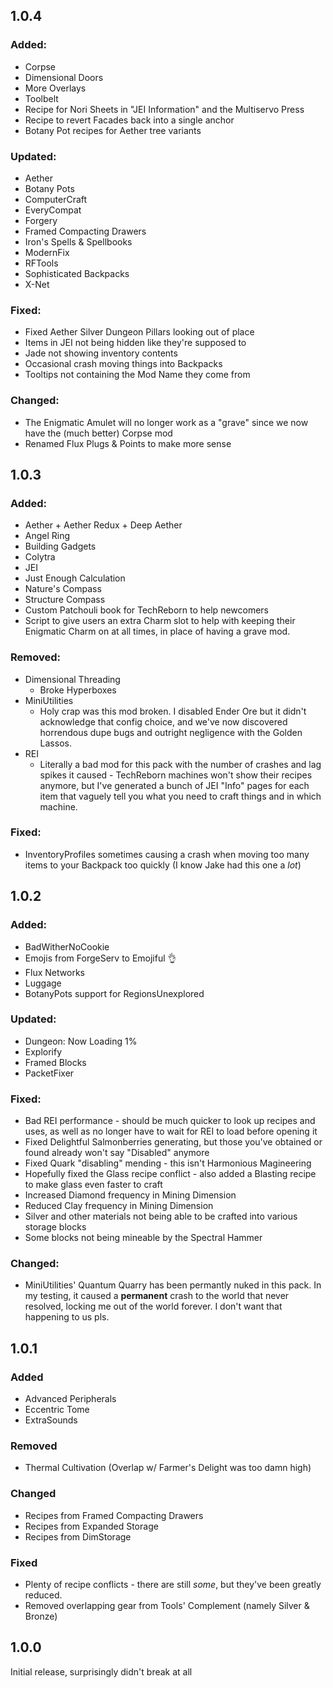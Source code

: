 ## 1.0.4

### Added:

- Corpse
- Dimensional Doors
- More Overlays
- Toolbelt
- Recipe for Nori Sheets in "JEI Information" and the Multiservo Press
- Recipe to revert Facades back into a single anchor
- Botany Pot recipes for Aether tree variants

### Updated:

- Aether
- Botany Pots
- ComputerCraft
- EveryCompat
- Forgery
- Framed Compacting Drawers
- Iron's Spells & Spellbooks
- ModernFix
- RFTools
- Sophisticated Backpacks
- X-Net

### Fixed:

- Fixed Aether Silver Dungeon Pillars looking out of place
- Items in JEI not being hidden like they're supposed to
- Jade not showing inventory contents
- Occasional crash moving things into Backpacks
- Tooltips not containing the Mod Name they come from

### Changed:

- The Enigmatic Amulet will no longer work as a "grave" since we now have the (much better) Corpse mod
- Renamed Flux Plugs & Points to make more sense

## 1.0.3

### Added:

- Aether + Aether Redux + Deep Aether
- Angel Ring
- Building Gadgets
- Colytra
- JEI
- Just Enough Calculation
- Nature's Compass
- Structure Compass
- Custom Patchouli book for TechReborn to help newcomers
- Script to give users an extra Charm slot to help with keeping their Enigmatic Charm on at all times, in place of having a grave mod.

### Removed:

- Dimensional Threading
  - Broke Hyperboxes
- MiniUtilities
  - Holy crap was this mod broken. I disabled Ender Ore but it didn't acknowledge that config choice, and we've now discovered horrendous dupe bugs and outright negligence with the Golden Lassos.
- REI
  - Literally a bad mod for this pack with the number of crashes and lag spikes it caused - TechReborn machines won't show their recipes anymore, but I've generated a bunch of JEI "Info" pages for each item that vaguely tell you what you need to craft things and in which machine.

### Fixed:

- InventoryProfiles sometimes causing a crash when moving too many items to your Backpack too quickly (I know Jake had this one a _lot_)

## 1.0.2

### Added:

- BadWitherNoCookie
- Emojis from ForgeServ to Emojiful 👌
- Flux Networks
- Luggage
- BotanyPots support for RegionsUnexplored

### Updated:

- Dungeon: Now Loading 1%
- Explorify
- Framed Blocks
- PacketFixer

### Fixed:

- Bad REI performance - should be much quicker to look up recipes and uses, as well as no longer have to wait for REI to load before opening it
- Fixed Delightful Salmonberries generating, but those you've obtained or found already won't say "Disabled" anymore
- Fixed Quark "disabling" mending - this isn't Harmonious Magineering
- Hopefully fixed the Glass recipe conflict - also added a Blasting recipe to make glass even faster to craft
- Increased Diamond frequency in Mining Dimension
- Reduced Clay frequency in Mining Dimension
- Silver and other materials not being able to be crafted into various storage blocks
- Some blocks not being mineable by the Spectral Hammer

### Changed:

- MiniUtilities' Quantum Quarry has been permantly nuked in this pack. In my testing, it caused a **permanent** crash to the world that never resolved, locking me out of the world forever. I don't want that happening to us pls.

## 1.0.1

### Added

- Advanced Peripherals
- Eccentric Tome
- ExtraSounds

### Removed

- Thermal Cultivation (Overlap w/ Farmer's Delight was too damn high)

### Changed

- Recipes from Framed Compacting Drawers
- Recipes from Expanded Storage
- Recipes from DimStorage

### Fixed

- Plenty of recipe conflicts - there are still _some_, but they've been greatly reduced.
- Removed overlapping gear from Tools' Complement (namely Silver & Bronze)

## 1.0.0

Initial release, surprisingly didn't break at all
